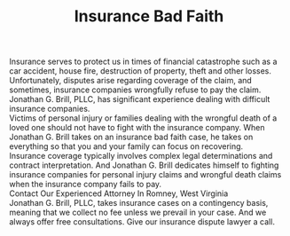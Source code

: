 ---
title: Insurance Bad Faith
meta_description:
weight: 20
icon: file-circle-xmark
hide_from_subnav: false
description: >
  Big insurance companies count on you feeling powerless and alone. We've seen how they operate, and we won't let them take advantage of good people. When they act in bad faith, we're here to level the playing field and fight for what you deserve.
lead: A West Virginia Injury Attorney Who Speaks Truth To The Power Of Insurance Companies
body: >-
  Insurance serves to protect us in times of financial catastrophe such as a car accident, house fire, destruction of property, theft and other losses. Unfortunately, disputes arise regarding coverage of the claim, and sometimes, insurance companies wrongfully refuse to pay the claim. Jonathan G. Brill, PLLC, has significant experience dealing with difficult insurance companies.


  Victims of personal injury or families dealing with the wrongful death of a loved one should not have to fight with the insurance company. When Jonathan G. Brill takes on an insurance bad faith case, he takes on everything so that you and your family can focus on recovering.


  Insurance coverage typically involves complex legal determinations and contract interpretation. And Jonathan G. Brill dedicates himself to fighting insurance companies for personal injury claims and wrongful death claims when the insurance company fails to pay.


  ## Contact Our Experienced Attorney In Romney, West Virginia


  Jonathan G. Brill, PLLC, takes insurance cases on a contingency basis, meaning that we collect no fee unless we prevail in your case. And we always offer free consultations. Give our insurance dispute lawyer a call.
type: practice-areas
---